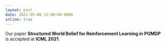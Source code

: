 ```yaml
---
layout: post
date: 2021-05-08 12:00:00-0000
inline: true
---
```


Our paper **Structured World Belief for Reinforcement Learning in POMDP** is accepted at **ICML 2021**.
